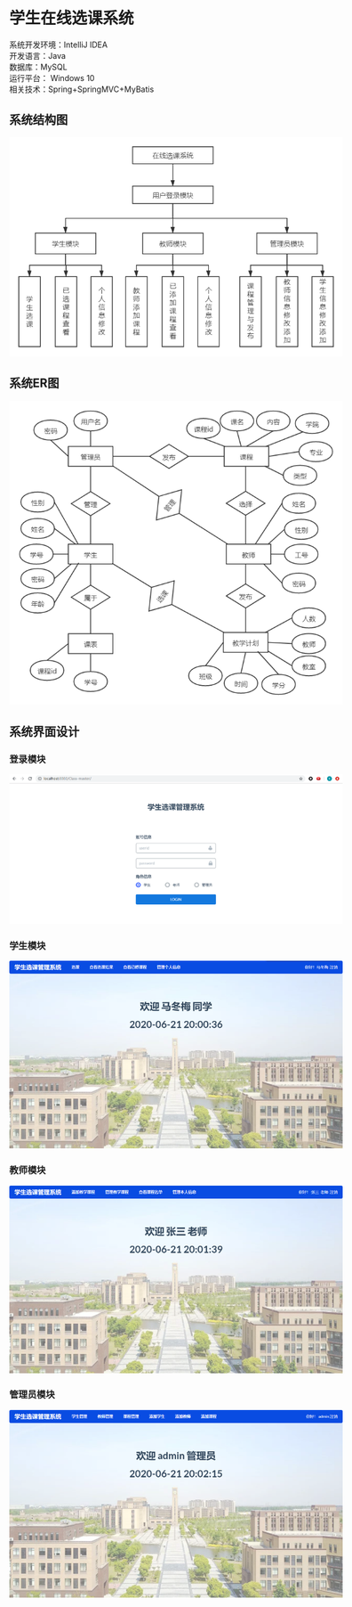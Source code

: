 # 学生在线选课系统
系统开发环境：IntelliJ IDEA<br>
开发语言：Java<br>
数据库：MySQL<br>
运行平台： Windows 10<br>
相关技术：Spring+SpringMVC+MyBatis<br>

## 系统结构图
<p align='center'>
<img src='images/系统模块图.png' style='max-width:600px'></img>
</p>

## 系统ER图
<p align='center'>
<img src='images/系统ER图.png' style='max-width:600px'></img>
</p>

## 系统界面设计<br>
### 登录模块<br>
<p align='center'>
<img src='images/登录模块.png' style='max-width:600px'></img>
</p>

### 学生模块
<p align='center'>
<img src='images/学生模块.png' style='max-width:600px'></img>
</p>

### 教师模块
<p align='center'>
<img src='images/教师模块.png' style='max-width:600px'></img>
</p>

### 管理员模块
<p align='center'>
<img src='images/管理员模块.png' style='max-width:600px'></img>
</p>
